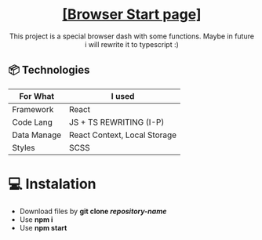 <h1 align="center"><a href="https://wizardly-stonebraker-79b681.netlify.app"> [Browser Start page]</a></h1>
<p align="center">This project is a special browser dash with some functions. 
Maybe in future i will rewrite it to typescript :)
</p>


## 📦 Technologies

| For What   | I used                      |
| ---------- | --------------------------- |
| Framework  | React                       |
| Code Lang  | JS + TS REWRITING (I-P)     |
| Data Manage| React Context, Local Storage|
| Styles     | SCSS                        |

# 💻 Instalation
- Download files by **git clone _repository-name_**
- Use **npm i**
- Use **npm start**
